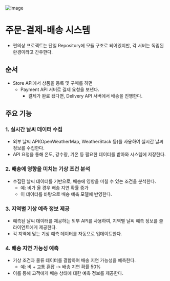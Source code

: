 ![image](https://github.com/user-attachments/assets/cd60adfa-96cf-4fb2-a038-d5ff873c79c1)

# 주문-결제-배송 시스템

- 편의상 프로젝트는 단일 Repository에 모듈 구조로 되어있지만, 각 서버는 독립된 환경이라고 간주한다.

## 순서

- Store API에서 상품을 등록 및 구매를 하면
  - Payment API 서버로 결제 요청을 보낸다.
    - 결제가 완료 됐다면, Delivery API 서버에서 배송을 진행한다.

## 주요 기능

### 1. 실시간 날씨 데이터 수집

- 외부 날씨 API(OpenWeatherMap, WeatherStack 등)를 사용하여 실시간 날씨 정보를 수집한다.
- API 요청을 통해 온도, 강수량, 기온 등 필요한 데이터를 받아와 시스템에 저장한다.

### 2. 배송에 영향을 미치는 기상 조건 분석

- 수집된 날씨 데이터를 기반으로, 배송에 영향을 미칠 수 있는 조건을 분석한다.
  - 예: 비가 올 경우 배송 지연 확률 증가
  - 이 데이터를 바탕으로 배송 예측 모델에 반영한다.

### 3. 지역별 기상 예측 정보 제공

- 예측된 날씨 데이터를 제공하는 외부 API를 사용하여, 지역별 날씨 예측 정보를 클라이언트에게 제공한다.
- 각 지역에 맞는 기상 예측 데이터를 자동으로 업데이트한다.

### 4. 배송 지연 가능성 예측

- 기상 조건과 물류 데이터를 결합하여 배송 지연 가능성을 예측한다.
  - 예: 비 + 교통 혼잡 -> 배송 지연 확률 50%
- 이를 통해 고객에게 배송 상태에 대한 예측 정보를 제공한다.
